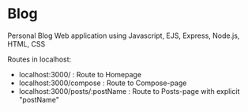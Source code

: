# Blog
Personal Blog Web application using Javascript, EJS, Express, Node.js, HTML, CSS

Routes in localhost:
- localhost:3000/ : Route to Homepage
- localhost:3000/compose : Route to Compose-page
- localhost:3000/posts/:postName : Route to Posts-page with explicit "postName"

